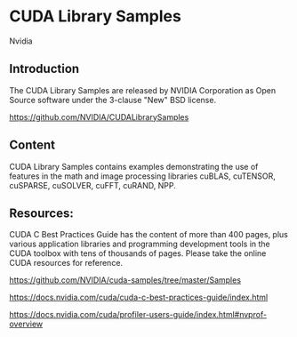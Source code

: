 # CUDA Library Samples
Nvidia 

## Introduction

The CUDA Library Samples are released by NVIDIA Corporation as Open Source software under the 3-clause "New" BSD license.

https://github.com/NVIDIA/CUDALibrarySamples

## Content 

CUDA Library Samples contains examples demonstrating the use of features in the math and image processing libraries cuBLAS, cuTENSOR, cuSPARSE, cuSOLVER, cuFFT, cuRAND, NPP. 

## Resources:

CUDA C Best Practices Guide has the content of more than 400 pages, plus various application libraries and programming development tools in the CUDA toolbox with tens of thousands of pages. Please take the online CUDA resources for reference.

https://github.com/NVIDIA/cuda-samples/tree/master/Samples

https://docs.nvidia.com/cuda/cuda-c-best-practices-guide/index.html

https://docs.nvidia.com/cuda/profiler-users-guide/index.html#nvprof-overview
